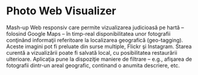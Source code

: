 # Photo Web Visualizer

Mash-up Web responsiv care permite vizualizarea judicioasă pe hartă – folosind Google Maps – în timp-real disponibilitatea unor fotografii conţinând informaţii referitoare la localizarea geografică (geo-tagging). Aceste imagini pot fi preluate din surse multiple, Flickr şi Instagram. Starea curentă a vizualizării poate fi salvată local, cu posibilitatea restaurării ulterioare. 
Aplicaţia pune la dispoziţie maniere de filtrare – e.g., afişarea de fotografii dintr-un areal geografic, continand o anumita descriere, etc.
